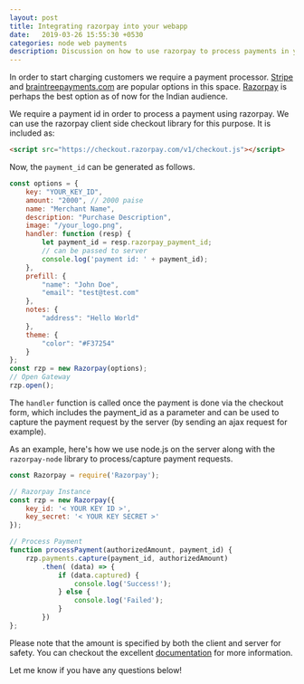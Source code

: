 ```yaml
---
layout: post
title: Integrating razorpay into your webapp
date:   2019-03-26 15:55:30 +0530
categories: node web payments
description: Discussion on how to use razorpay to process payments in your web app using a node.js backend
---
```

In order to start charging customers we require a payment processor. [Stripe](https://stripe.com) and [braintreepayments.com](http://braintreepayments.com) are popular options in this space. [Razorpay](https://razorpay.com/) is perhaps the best option as of now for the Indian audience.

We require a payment id in order to process a payment using razorpay. We can use the razorpay client side checkout library for this purpose. It is included as:
```html
<script src="https://checkout.razorpay.com/v1/checkout.js"></script>
```
Now, the `payment_id` can be generated as follows.

```javascript
const options = {
	key: "YOUR_KEY_ID",
	amount: "2000", // 2000 paise 
	name: "Merchant Name",
	description: "Purchase Description",
	image: "/your_logo.png",
	handler: function (resp) {
		let payment_id = resp.razorpay_payment_id;
		// can be passed to server
		console.log('payment id: ' + payment_id);
	},
	prefill: {
		"name": "John Doe",
		"email": "test@test.com"
	},
	notes: {
		"address": "Hello World"
	},
	theme: {
		"color": "#F37254"
	}
};
const rzp = new Razorpay(options);
// Open Gateway
rzp.open();
```
The `handler` function is called once the payment is done via the checkout form, which includes the payment_id as a parameter and can be used to capture the payment request by the server (by sending an ajax request for example).

As an example, here's how we use node.js on the server along with the `razorpay-node` library to process/capture payment requests.

```javascript
const Razorpay = require('Razorpay');

// Razorpay Instance
const rzp = new Razorpay({
	key_id: '< YOUR KEY ID >',
	key_secret: '< YOUR KEY SECRET >'
});

// Process Payment
function processPayment(authorizedAmount, payment_id) {
	rzp.payments.capture(payment_id, authorizedAmount)	
		.then( (data) => {
			if (data.captured) {
				console.log('Success!');	
			} else {
				console.log('Failed');
			}
		})
};
```
Please note that the amount is specified by both the client and server for safety. You can checkout the excellent [documentation](https://docs.razorpay.com) for more information.

Let me know if you have any questions below!